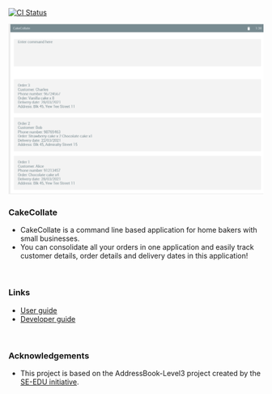 [![CI Status](https://github.com/se-edu/addressbook-level3/workflows/Java%20CI/badge.svg)](https://github.com/se-edu/addressbook-level3/actions)

![Ui](docs/images/Ui.png)

### **CakeCollate**
* CakeCollate is a command line based application for home bakers with small businesses.
* You can consolidate all your orders in one application and easily track customer details,
order details and delivery dates in this application! 
<br>

### **Links**
* [User guide](https://ay2021s2-cs2103t-t11-4.github.io/tp/UserGuide.html)
* [Developer guide](https://ay2021s2-cs2103t-t11-4.github.io/tp/DeveloperGuide.html)
<br>

### **Acknowledgements**
* This project is based on the AddressBook-Level3 project created by the [SE-EDU initiative](https://se-education.org).
